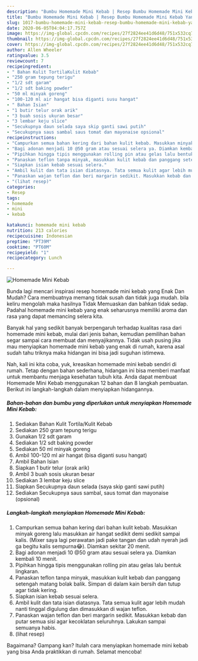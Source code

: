 ```yaml
---
description: "Bumbu Homemade Mini Kebab | Resep Bumbu Homemade Mini Kebab Yang Bisa Manjain Lidah"
title: "Bumbu Homemade Mini Kebab | Resep Bumbu Homemade Mini Kebab Yang Bisa Manjain Lidah"
slug: 1017-bumbu-homemade-mini-kebab-resep-bumbu-homemade-mini-kebab-yang-bisa-manjain-lidah
date: 2020-06-05T04:04:17.757Z
image: https://img-global.cpcdn.com/recipes/27f2824ee41d6d48/751x532cq70/homemade-mini-kebab-foto-resep-utama.jpg
thumbnail: https://img-global.cpcdn.com/recipes/27f2824ee41d6d48/751x532cq70/homemade-mini-kebab-foto-resep-utama.jpg
cover: https://img-global.cpcdn.com/recipes/27f2824ee41d6d48/751x532cq70/homemade-mini-kebab-foto-resep-utama.jpg
author: Allen Wheeler
ratingvalue: 3.5
reviewcount: 7
recipeingredient:
- " Bahan Kulit TortilaKulit Kebab"
- "250 gram tepung terigu"
- "1/2 sdt garam"
- "1/2 sdt baking powder"
- "50 ml minyak goreng"
- "100-120 ml air hangat bisa diganti susu hangat"
- " Bahan Isian"
- "1 butir telur orak arik"
- "3 buah sosis ukuran besar"
- "3 lembar keju slice"
- "Secukupnya daun selada saya skip ganti sawi putih"
- "Secukupnya saus sambal saus tomat dan mayonaise opsional"
recipeinstructions:
- "Campurkan semua bahan kering dari bahan kulit kebab. Masukkan minyak goreng lalu masukkan air hangat sedikit demi sedikit sampai kalis. (Mixer saya lagi perawatan jadi pake tangan dan udah nyerah jadi ga begitu kalis sempurna😂). Diamkan sekitar 20 menit."
- "Bagi adonan menjadi 10 @50 gram atau sesuai selera ya. Diamkan kembali 10 menit."
- "Pipihkan hingga tipis menggunakan rolling pin atau gelas lalu bentuk lingkaran."
- "Panaskan teflon tanpa minyak, masukkan kulit kebab dan panggang setengah matang bolak balik. Simpan di dalam kain bersih dan tutup agar tidak kering."
- "Siapkan isian kebab sesuai selera."
- "Ambil kulit dan tata isian diatasnya. Tata semua kulit agar lebih mudah nanti tinggal digulung dan dimasukkan di wajan teflon."
- "Panaskan wajan teflon dan beri margarin sedikit. Masukkan kebab dan putar semua sisi agar kecoklatan seluruhnya. Lakukan sampai semuanya habis."
- "(lihat resep)"
categories:
- Resep
tags:
- homemade
- mini
- kebab

katakunci: homemade mini kebab 
nutrition: 213 calories
recipecuisine: Indonesian
preptime: "PT39M"
cooktime: "PT60M"
recipeyield: "1"
recipecategory: Lunch

---
```



![Homemade Mini Kebab](https://img-global.cpcdn.com/recipes/27f2824ee41d6d48/751x532cq70/homemade-mini-kebab-foto-resep-utama.jpg)

Bunda lagi mencari inspirasi resep homemade mini kebab yang Enak Dan Mudah? Cara membuatnya memang tidak susah dan tidak juga mudah. bila keliru mengolah maka hasilnya Tidak Memuaskan dan bahkan tidak sedap. Padahal homemade mini kebab yang enak seharusnya memiliki aroma dan rasa yang dapat memancing selera kita.



Banyak hal yang sedikit banyak berpengaruh terhadap kualitas rasa dari homemade mini kebab, mulai dari jenis bahan, kemudian pemilihan bahan segar sampai cara membuat dan menyajikannya. Tidak usah pusing jika mau menyiapkan homemade mini kebab yang enak di rumah, karena asal sudah tahu triknya maka hidangan ini bisa jadi suguhan istimewa.


Nah, kali ini kita coba, yuk, kreasikan homemade mini kebab sendiri di rumah. Tetap dengan bahan sederhana, hidangan ini bisa memberi manfaat untuk membantu menjaga kesehatan tubuh kita. Anda dapat membuat Homemade Mini Kebab menggunakan 12 bahan dan 8 langkah pembuatan. Berikut ini langkah-langkah dalam menyiapkan hidangannya.

<!--inarticleads1-->

##### Bahan-bahan dan bumbu yang diperlukan untuk menyiapkan Homemade Mini Kebab:

1. Sediakan  Bahan Kulit Tortila/Kulit Kebab
1. Sediakan 250 gram tepung terigu
1. Gunakan 1/2 sdt garam
1. Sediakan 1/2 sdt baking powder
1. Sediakan 50 ml minyak goreng
1. Ambil 100-120 ml air hangat (bisa diganti susu hangat)
1. Ambil  Bahan Isian
1. Siapkan 1 butir telur (orak arik)
1. Ambil 3 buah sosis ukuran besar
1. Sediakan 3 lembar keju slice
1. Siapkan Secukupnya daun selada (saya skip ganti sawi putih)
1. Sediakan Secukupnya saus sambal, saus tomat dan mayonaise (opsional)




<!--inarticleads2-->

##### Langkah-langkah menyiapkan Homemade Mini Kebab:

1. Campurkan semua bahan kering dari bahan kulit kebab. Masukkan minyak goreng lalu masukkan air hangat sedikit demi sedikit sampai kalis. (Mixer saya lagi perawatan jadi pake tangan dan udah nyerah jadi ga begitu kalis sempurna😂). Diamkan sekitar 20 menit.
1. Bagi adonan menjadi 10 @50 gram atau sesuai selera ya. Diamkan kembali 10 menit.
1. Pipihkan hingga tipis menggunakan rolling pin atau gelas lalu bentuk lingkaran.
1. Panaskan teflon tanpa minyak, masukkan kulit kebab dan panggang setengah matang bolak balik. Simpan di dalam kain bersih dan tutup agar tidak kering.
1. Siapkan isian kebab sesuai selera.
1. Ambil kulit dan tata isian diatasnya. Tata semua kulit agar lebih mudah nanti tinggal digulung dan dimasukkan di wajan teflon.
1. Panaskan wajan teflon dan beri margarin sedikit. Masukkan kebab dan putar semua sisi agar kecoklatan seluruhnya. Lakukan sampai semuanya habis.
1. (lihat resep)




Bagaimana? Gampang kan? Itulah cara menyiapkan homemade mini kebab yang bisa Anda praktikkan di rumah. Selamat mencoba!
